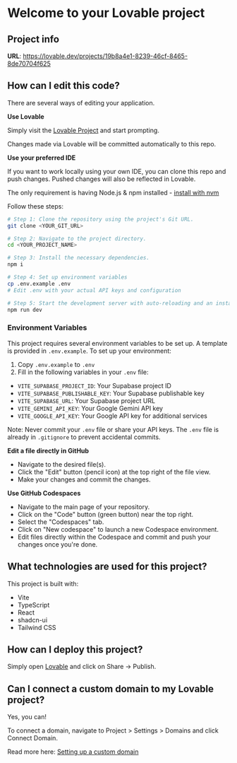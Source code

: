 # Welcome to your Lovable project

## Project info

**URL**: https://lovable.dev/projects/19b8a4e1-8239-46cf-8465-8de70704f625

## How can I edit this code?

There are several ways of editing your application.

**Use Lovable**

Simply visit the [Lovable Project](https://lovable.dev/projects/19b8a4e1-8239-46cf-8465-8de70704f625) and start prompting.

Changes made via Lovable will be committed automatically to this repo.

**Use your preferred IDE**

If you want to work locally using your own IDE, you can clone this repo and push changes. Pushed changes will also be reflected in Lovable.

The only requirement is having Node.js & npm installed - [install with nvm](https://github.com/nvm-sh/nvm#installing-and-updating)

Follow these steps:

```sh
# Step 1: Clone the repository using the project's Git URL.
git clone <YOUR_GIT_URL>

# Step 2: Navigate to the project directory.
cd <YOUR_PROJECT_NAME>

# Step 3: Install the necessary dependencies.
npm i

# Step 4: Set up environment variables
cp .env.example .env
# Edit .env with your actual API keys and configuration

# Step 5: Start the development server with auto-reloading and an instant preview.
npm run dev
```

### Environment Variables

This project requires several environment variables to be set up. A template is provided in `.env.example`. To set up your environment:

1. Copy `.env.example` to `.env`
2. Fill in the following variables in your `.env` file:

- `VITE_SUPABASE_PROJECT_ID`: Your Supabase project ID
- `VITE_SUPABASE_PUBLISHABLE_KEY`: Your Supabase publishable key
- `VITE_SUPABASE_URL`: Your Supabase project URL
- `VITE_GEMINI_API_KEY`: Your Google Gemini API key
- `VITE_GOOGLE_API_KEY`: Your Google API key for additional services

Note: Never commit your `.env` file or share your API keys. The `.env` file is already in `.gitignore` to prevent accidental commits.

**Edit a file directly in GitHub**

- Navigate to the desired file(s).
- Click the "Edit" button (pencil icon) at the top right of the file view.
- Make your changes and commit the changes.

**Use GitHub Codespaces**

- Navigate to the main page of your repository.
- Click on the "Code" button (green button) near the top right.
- Select the "Codespaces" tab.
- Click on "New codespace" to launch a new Codespace environment.
- Edit files directly within the Codespace and commit and push your changes once you're done.

## What technologies are used for this project?

This project is built with:

- Vite
- TypeScript
- React
- shadcn-ui
- Tailwind CSS

## How can I deploy this project?

Simply open [Lovable](https://lovable.dev/projects/19b8a4e1-8239-46cf-8465-8de70704f625) and click on Share -> Publish.

## Can I connect a custom domain to my Lovable project?

Yes, you can!

To connect a domain, navigate to Project > Settings > Domains and click Connect Domain.

Read more here: [Setting up a custom domain](https://docs.lovable.dev/features/custom-domain#custom-domain)
